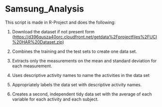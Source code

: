 # Samsung_Analysis
This script is made in R-Project and does the following:

1. Download the dataset if not present form (https://d396qusza40orc.cloudfront.net/getdata%2Fprojectfiles%2FUCI%20HAR%20Dataset.zip)

2. Combines the training and the test sets to create one data set.

3. Extracts only the measurements on the mean and standard deviation for each measurement.

4. Uses descriptive activity names to name the activities in the data set

5. Appropriately labels the data set with descriptive activity names.

6. Creates a second, independent tidy data set with the average of each variable for each activity and each subject.
